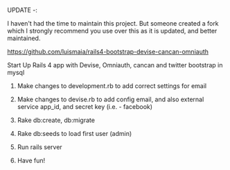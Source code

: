 UPDATE -:

I haven't had the time to maintain this project. But someone created a fork which I strongly recommend you use over this as it is updated, and better maintained.

https://github.com/luismaia/rails4-bootstrap-devise-cancan-omniauth

Start Up Rails 4 app with Devise, Omniauth, cancan and twitter bootstrap in mysql

1) Make changes to development.rb to add correct settings for email

2) Make changes to devise.rb to add config email, and also external service app_id, and secret key (i.e. - facebook)

3) Rake db:create, db:migrate

4) Rake db:seeds to load first user (admin)

5) Run rails server

6) Have fun!

